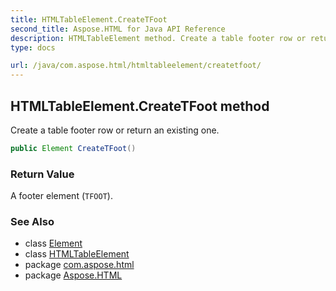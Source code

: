 ```yaml
---
title: HTMLTableElement.CreateTFoot
second_title: Aspose.HTML for Java API Reference
description: HTMLTableElement method. Create a table footer row or return an existing one
type: docs

url: /java/com.aspose.html/htmltableelement/createtfoot/
---
```

## HTMLTableElement.CreateTFoot method

Create a table footer row or return an existing one.

```java
public Element CreateTFoot()
```

### Return Value

A footer element (`TFOOT`).

### See Also

* class [Element](../../../com.aspose.html.dom/element/)
* class [HTMLTableElement](../)
* package [com.aspose.html](../../../com.aspose.html/)
* package [Aspose.HTML](../../../)
